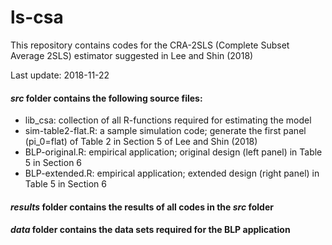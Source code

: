 # ls-csa

This repository contains codes for the CRA-2SLS (Complete Subset Average 2SLS) estimator suggested in Lee and Shin (2018) 

Last update: 2018-11-22

#### _src_ folder contains the following source files:
* lib_csa: collection of all R-functions required for estimating the model 
* sim-table2-flat.R: a sample simulation code; generate the first panel (pi_0=flat) of Table 2 in Section 5 of Lee and Shin (2018) 
* BLP-original.R: empirical application; original design (left panel) in Table 5 in Section 6
* BLP-extended.R: empirical application; extended design (right panel) in Table 5 in Section 6

#### _results_ folder contains the results of all codes in the _src_ folder

#### _data_ folder contains the data sets required for the BLP application
